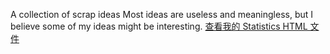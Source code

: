 A collection of scrap ideas
Most ideas are useless and meaningless, but I believe some of my ideas might be interesting.
[查看我的 Statistics HTML 文件](residual.html)
